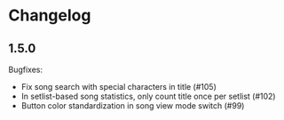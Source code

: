 Changelog
=========

1.5.0
-----

Bugfixes:

* Fix song search with special characters in title (#105)
* In setlist-based song statistics, only count title once per setlist (#102)
* Button color standardization in song view mode switch (#99)
